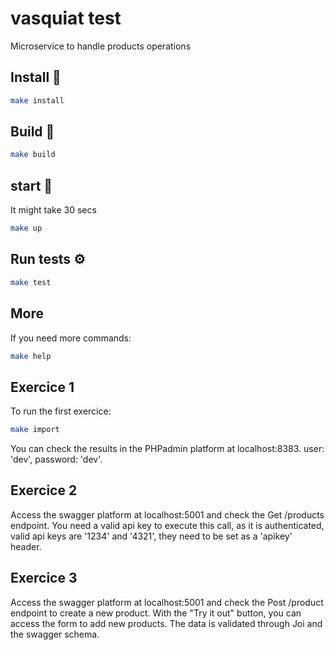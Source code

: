 # vasquiat test

Microservice to handle products operations

## Install 🔧

```sh
make install
```

## Build 🔧

```sh
make build
```

## start 🚀
It might take 30 secs

```sh
make up
```

## Run tests ⚙️

```sh
make test 
```

## More

If you need more commands:

```sh
make help
```

## Exercice 1

To run the first exercice:

```sh
make import
```

You can check the results in the PHPadmin platform at localhost:8383. user: 'dev', password: 'dev'.

## Exercice 2

Access the swagger platform at localhost:5001 and check the Get /products endpoint.
You need a valid api key to execute this call, as it is authenticated, valid api keys are '1234' and '4321', they need to be set as a 'apikey' header.

## Exercice 3

Access the swagger platform at localhost:5001 and check the Post /product endpoint to create a new product. 
With the "Try it out" button, you can access the form to add new products.
The data is validated through Joi and the swagger schema.